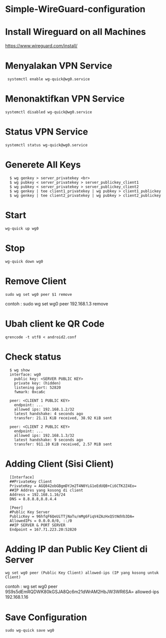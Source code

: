 # Simple-WireGuard-configuration

# Install Wireguard on all Machines
https://www.wireguard.com/install/

# Menyalakan VPN Service
```
 systemctl enable wg-quick@wg0.service
``` 
# Menonaktifkan VPN Service
```
systemctl disabled wg-quick@wg0.service
```  
# Status VPN Service
```
systemctl status wg-quick@wg0.service
```
# Generete All Keys
```
  $ wg genkey > server_privatekey <br>
  $ wg pubkey < server_privatekey > server_publickey_client1 
  $ wg pubkey < server_privatekey > server_publickey_client2 
  $ wg genkey | tee client1_privatekey | wg pubkey > client1_publickey 
  $ wg genkey | tee client2_privatekey | wg pubkey > client2_publickey 
```
# Start
```
wg-quick up wg0
```
# Stop 
```
wg-quick down wg0
```
# Remove Client
```
sudo wg set wg0 peer $1 remove 
```  
  contoh : sudo wg set wg0 peer 192.168.1.3 remove
  
# Ubah client ke QR Code
```
qrencode -t utf8 < android2.conf
```
# Check status
```
  $ wg show 
  interface: wg0 
    public key: <SERVER PUBLIC KEY> 
    private key: (hidden) 
    listening port: 52820 
    fwmark: 0xca6c 

  peer: <CLIENT 1 PUBLIC KEY> 
    endpoint: ... 
    allowed ips: 192.168.1.2/32 
    latest handshake: 4 seconds ago 
    transfer: 21.11 KiB received, 38.92 KiB sent 

  peer: <CLIENT 2 PUBLIC KEY> 
    endpoint: ... 
    allowed ips: 192.168.1.3/32 
    latest handshake: 9 seconds ago 
    transfer: 911.10 KiB received, 2.57 MiB sent 
```  
# Adding Client (Sisi Client)
```  
  [Interface] 
  ##PrivateKey Client 
  PrivateKey = AGQ842obGBgmDYJm2T4N0YLG1eEdUQB+Ci6CTK2Z4Eo= 
  ##IP Addres yang kosong di client 
  Address = 192.168.1.16/24 
  DNS = 8.8.8.8,8.8.4.4 

  [Peer] 
  #Public Key Server 
  PublicKey = 96hfqF6QeUiTTjNaTu/mMg6FiqV4ZAzHxQStNdVb3DA= 
  AllowedIPs = 0.0.0.0/0, ::/0 
  ##IP SERVER & PORT SERVER 
  Endpoint = 167.71.223.20:52820
```  
 # Adding IP dan Public Key Client di Server
``` 
wg set wg0 peer (Public Key Client) allowed-ips (IP yang kosong untuk Client) 
```
   contoh : wg set wg0 peer 9S9s5dEmRQDWK80kGSJA8Qc6m21dWrAM2HbJW3WR6SA= allowed-ips 192.168.1.16
   
 # Save Configuration
``` 
sudo wg-quick save wg0
``` 
 
